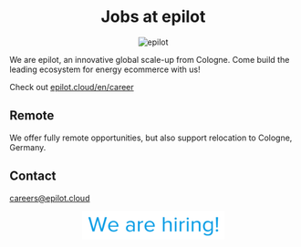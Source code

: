 <h1 align="center">Jobs at epilot</h1>

<p align="center"><img alt="epilot" src="https://raw.githubusercontent.com/eterima/hiring/a40eac9b355d301016b86d898ea584f43f558c30/epilot-flag.svg" width="300"></p>

We are epilot, an innovative global scale-up from Cologne.
Come build the leading ecosystem for energy ecommerce with us!

Check out [epilot.cloud/en/career](https://epilot.cloud/en/career/)

## Remote

We offer fully remote opportunities, but also support relocation to Cologne, Germany.

## Contact

[careers@epilot.cloud](mailto:careers@epilot.cloud)

<p align="center"><img alt="epilot" src="./epilot-hiring.png" width="250"></p>


